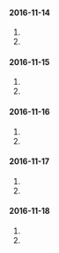 #### 2016-11-14
1.
2.
#### 2016-11-15
1.
2.
#### 2016-11-16
1.
2.
#### 2016-11-17
1.
2.
#### 2016-11-18
1.
2.
